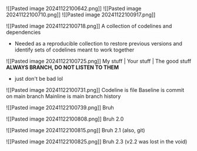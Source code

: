 ![[Pasted image 20241122100642.png]]
![[Pasted image 20241122100710.png]]
![[Pasted image 20241122100917.png]]

![[Pasted image 20241122100718.png]]
A collection of codelines and dependencies
- Needed as a reproducible collection to restore previous versions and identify sets of codelines meant to work together

![[Pasted image 20241122100725.png]]
My stuff | Your stuff | The good stuff
**ALWAYS BRANCH, DO NOT LISTEN TO THEM**
- just don't be bad lol

![[Pasted image 20241122100731.png]]
Codeline is file
Baseline is commit on main branch
Mainline is main branch history

![[Pasted image 20241122100739.png]]
Bruh

![[Pasted image 20241122100808.png]]
Bruh 2.0

![[Pasted image 20241122100815.png]]
Bruh 2.1 (also, git)

![[Pasted image 20241122100825.png]]
Bruh 2.3 (v2.2 was lost in the void)
